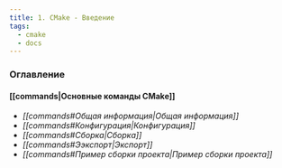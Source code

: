 ```yaml
---
title: 1. CMake - Введение
tags:
  - cmake
  - docs
---
```

### Оглавление
#### [[commands|Основные команды CMake]]
- *[[commands#Общая информация|Общая информация]]*
- *[[commands#Конфигурация|Конфигурация]]*
- *[[commands#Сборка|Сборка]]*
- *[[commands#Ээкспорт|Экспорт]]*
- *[[commands#Пример сборки проекта|Пример сборки проекта]]*